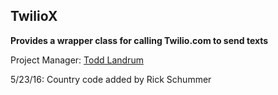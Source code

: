 ## TwilioX
**Provides a wrapper class for calling Twilio.com to send texts**

Project Manager: [Todd Landrum](mailto:todd@paladinpgm.com)

5/23/16: Country code added by Rick Schummer
